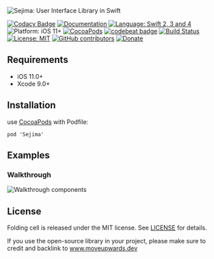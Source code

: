 ![Sejima: User Interface Library in Swift](https://raw.githubusercontent.com/MoveUpwards/Sejima/master/banner.png)

[![Codacy Badge](https://api.codacy.com/project/badge/Grade/c366453a6bc247bd847c4ad33f2cf37c)](https://app.codacy.com/app/MoveUpwardsDev/Sejima?utm_source=github.com&utm_medium=referral&utm_content=MoveUpwards/Sejima&utm_campaign=Badge_Grade_Settings)
[![Documentation](https://img.shields.io/badge/Read_the-Docs-67ad5c.svg)](https://moveupwards.github.io/Sejima/)
[![Language: Swift 2, 3 and 4](https://img.shields.io/badge/language-swift%204-f48041.svg?style=flat)](https://developer.apple.com/swift)
![Platform: iOS 11+](https://img.shields.io/badge/platform-iOS-blue.svg?style=flat)
[![CocoaPods](https://img.shields.io/cocoapods/v/Sejima.svg)](http://cocoapods.org/pods/Sejima)
[![codebeat badge](https://codebeat.co/badges/7089c9c3-620e-4cef-bacf-11b74d0becdb
)](https://codebeat.co/projects/github-com-moveupwards-sejima-master)
[![Build Status](https://app.bitrise.io/app/527234c879c3952a.svg?token=RCLpb4OfkyZcufMQ7bVCTQ)](https://app.bitrise.io/app/527234c879c3952a)
[![License: MIT](http://img.shields.io/badge/license-MIT-lightgrey.svg?style=flat)](https://github.com/s4cha/Sejima/blob/master/LICENSE)
[![GitHub contributors](https://img.shields.io/github/contributors/MoveUpwards/Sejima.svg)](https://github.com/MoveUpwards/Sejima/graphs/contributors)
[![Donate](https://img.shields.io/badge/Donate-PayPal-blue.svg)](https://paypal.me/moveupwards)

## Requirements

- iOS 11.0+
- Xcode 9.0+

## Installation

use [CocoaPods](https://cocoapods.org) with Podfile:
```
pod 'Sejima'
```

## Examples

### Walkthrough

![Walkthrough components]([https://raw.githubusercontent.com/MoveUpwards/Sejima/master/Screenshots/Walkthrough.png])

## License

Folding cell is released under the MIT license.
See [LICENSE](./LICENSE) for details.

If you use the open-source library in your project, please make sure to credit and backlink to www.moveupwards.dev
